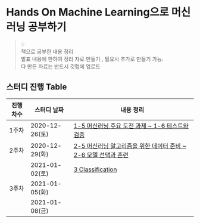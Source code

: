 # Hands On Machine Learning으로 머신러닝 공부하기

> 💡 <br/>
책으로 공부한 내용 정리 <br/>
발표 내용에 한하여 정리 자료 만들기 , 필요시  추가로 만들기 가능.<br/>
다 만든 자료는 반드시 깃헙에 업로드

## 스터디 진행 Table

| 진행차수 | 스터디 날짜    | 내용 정리                                                    |
| -------- | -------------- | ------------------------------------------------------------ |
| 1주차    | 2020-12-26(토) | [1-5 머신러닝 주요 도전 과제 ~ 1-6 테스트와 검증](https://github.com/Juhee-Jeong-SW/hands_on_ML/blob/main/CH1.%20%ED%95%9C%EB%88%88%EC%97%90%20%EB%B3%B4%EB%8A%94%20%EB%A8%B8%EC%8B%A0%EB%9F%AC%EB%8B%9D.md) |
| 2주차    | 2020-12-29(화) | [2-5 머신러닝 알고리즘을 위한 데이터 준비 ~ 2-6 모델 선택과 훈련](https://github.com/Juhee-Jeong-SW/hands_on_ML/blob/main/ch2.%20%EB%A8%B8%EC%8B%A0%EB%9F%AC%EB%8B%9D%20start%20to%20end.ipynb) |
|          | 2021-01-02(토) | [3 Classification](https://github.com/Juhee-Jeong-SW/hands_on_ML/blob/main/ch3.%20classification_colab.ipynb) |
| 3주차    | 2021-01-05(화) |                                                              |
|          | 2021-01-08(금) |                                                              |

